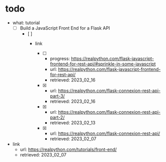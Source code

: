 # todo
- what: tutorial
  - [ ] Build a JavaScript Front End for a Flask API
    - [ ] 
      - link

        - [ ] 
          - progress: https://realpython.com/flask-javascript-frontend-for-rest-api/#sprinkle-in-some-javascript
          - url: https://realpython.com/flask-javascript-frontend-for-rest-api/
          - retrieved: 2023_02_16
        - [x] 
          - url: https://realpython.com/flask-connexion-rest-api-part-3/
          - retrieved: 2023_02_16
        - [x] 
          - url: https://realpython.com/flask-connexion-rest-api-part-2/
          - retrieved: 2023_02_13
        - [x] 
          - url: https://realpython.com/flask-connexion-rest-api/
          - retrieved: 2023_02_07
- link
  - url: https://realpython.com/tutorials/front-end/
  - retrieved: 2023_02_07

